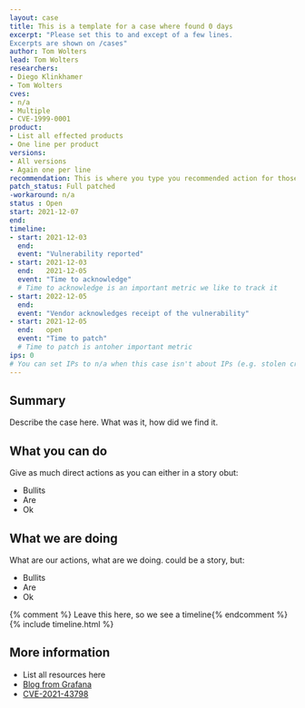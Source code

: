 ```yaml
---
layout: case
title: This is a template for a case where found 0 days
excerpt: "Please set this to and except of a few lines.
Excerpts are shown on /cases"
author: Tom Wolters
lead: Tom Wolters
researchers:
- Diego Klinkhamer
- Tom Wolters
cves:
- n/a
- Multiple
- CVE-1999-0001
product: 
- List all effected products
- One line per product
versions: 
- All versions
- Again one per line
recommendation: This is where you type you recommended action for those reading this case
patch_status: Full patched
-workaround: n/a
status : Open
start: 2021-12-07
end: 
timeline:
- start: 2021-12-03
  end:
  event: "Vulnerability reported"
- start: 2021-12-03
  end:   2021-12-05  
  event: "Time to acknowledge"
  # Time to acknowledge is an important metric we like to track it
- start: 2022-12-05
  end:
  event: "Vendor acknowledges receipt of the vulnerability"
- start: 2021-12-05
  end:   open
  event: "Time to patch"
  # Time to patch is antoher important metric
ips: 0 
# You can set IPs to n/a when this case isn't about IPs (e.g. stolen credentials)
---
```

## Summary

Describe the case here. What was it, how did we find it.

## What you can do

Give as much direct actions as you can either in a story obut:
* Bullits
* Are
* Ok

## What we are doing

What are our actions, what are we doing. could be a story, but:
* Bullits
* Are
* Ok

{% comment %}  Leave this here, so we see a timeline{% endcomment %}
{% include timeline.html %}


## More information
* List all resources here
* [Blog from Grafana](https://grafana.com/blog/2021/12/08/an-update-on-0day-cve-2021-43798-grafana-directory-traversal/)
* [CVE-2021-43798](https://cve.mitre.org/cgi-bin/cvename.cgi?name=CVE-2021-43798)
